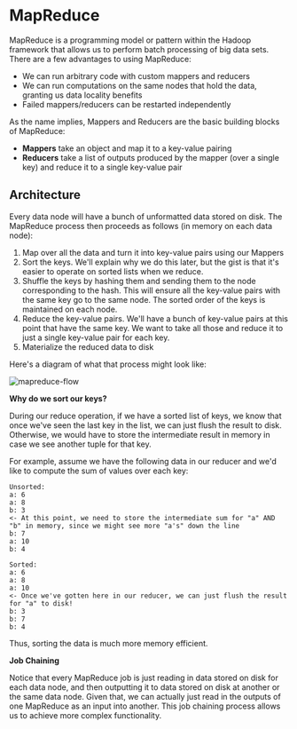 # MapReduce

MapReduce is a programming model or pattern within the Hadoop framework that allows us to perform batch processing of big data sets. There are a few advantages to using MapReduce:

- We can run arbitrary code with custom mappers and reducers
- We can run computations on the same nodes that hold the data, granting us data locality benefits
- Failed mappers/reducers can be restarted independently

As the name implies, Mappers and Reducers are the basic building blocks of MapReduce:

- **Mappers** take an object and map it to a key-value pairing
- **Reducers** take a list of outputs produced by the mapper (over a single key) and reduce it to a single key-value pair

## Architecture

Every data node will have a bunch of unformatted data stored on disk. The MapReduce process then proceeds as follows (in memory on each data node):

1. Map over all the data and turn it into key-value pairs using our Mappers
2. Sort the keys. We'll explain why we do this later, but the gist is that it's easier to operate on sorted lists when we reduce.
3. Shuffle the keys by hashing them and sending them to the node corresponding to the hash. This will ensure all the key-value pairs with the same key go to the same node. The sorted order of the keys is maintained on each node.
4. Reduce the key-value pairs. We'll have a bunch of key-value pairs at this point that have the same key. We want to take all those and reduce it to just a single key-value pair for each key.
5. Materialize the reduced data to disk

Here's a diagram of what that process might look like:

![mapreduce-flow](https://firebasestorage.googleapis.com/v0/b/system-design-daily.appspot.com/o/mapreduce-flow.png?alt=media&token=668d47ef-b5e3-4ca1-b63f-8ca58df22223)

**Why do we sort our keys?**

During our reduce operation, if we have a sorted list of keys, we know that once we've seen the last key in the list, we can just flush the result to disk. Otherwise, we would have to store the intermediate result in memory in case we see another tuple for that key.

For example, assume we have the following data in our reducer and we'd like to compute the sum of values over each key:

```
Unsorted:
a: 6
a: 8
b: 3
<- At this point, we need to store the intermediate sum for "a" AND "b" in memory, since we might see more "a's" down the line
b: 7
a: 10
b: 4
```

```
Sorted:
a: 6
a: 8
a: 10
<- Once we've gotten here in our reducer, we can just flush the result for "a" to disk!
b: 3
b: 7
b: 4
```

Thus, sorting the data is much more memory efficient.

**Job Chaining**

Notice that every MapReduce job is just reading in data stored on disk for each data node, and then outputting it to data stored on disk at another or the same data node. Given that, we can actually just read in the outputs of one MapReduce as an input into another. This job chaining process allows us to achieve more complex functionality.
